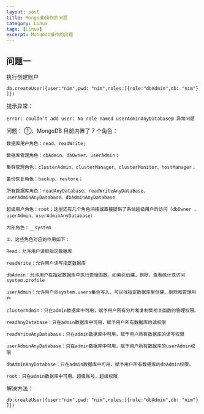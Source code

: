 ```yaml
---
layout: post
title: Mongodb操作的问题
category: Linux
tags: [Linux]
excerpt: Mongodb操作的问题
---
```


## 问题一 ##
执行创建账户

	db.createUser({user:"nim",pwd: "nim",roles:[{role:"dbAdmin",db: "nim"} ]})

提示异常：

	Error: couldn’t add user: No role named userAdminAnyDatabase@ 异常问题

问题：
	①、MongoDB 目前内置了 7 个角色：

	数据库用户角色：read、readWrite;

	数据库管理角色：dbAdmin、dbOwner、userAdmin；

	集群管理角色：clusterAdmin、clusterManager、clusterMonitor、hostManager；

	备份恢复角色：backup、restore；

	所有数据库角色：readAnyDatabase、readWriteAnyDatabase、userAdminAnyDatabase、dbAdminAnyDatabase

	超级用户角色：root；这里还有几个角色间接或直接提供了系统超级用户的访问（dbOwner 、userAdmin、userAdminAnyDatabase）

	内部角色：__system

	②、这些角色对应的作用如下：

	Read：允许用户读取指定数据库

	readWrite：允许用户读写指定数据库

	dbAdmin：允许用户在指定数据库中执行管理函数，如索引创建、删除，查看统计或访问system.profile

	userAdmin：允许用户向system.users集合写入，可以找指定数据库里创建、删除和管理用户

	clusterAdmin：只在admin数据库中可用，赋予用户所有分片和复制集相关函数的管理权限。

	readAnyDatabase：只在admin数据库中可用，赋予用户所有数据库的读权限

	readWriteAnyDatabase：只在admin数据库中可用，赋予用户所有数据库的读写权限

	userAdminAnyDatabase：只在admin数据库中可用，赋予用户所有数据库的userAdmin权限

	dbAdminAnyDatabase：只在admin数据库中可用，赋予用户所有数据库的dbAdmin权限。

	root：只在admin数据库中可用。超级账号，超级权限

解决方法：

	db.createUser({user:"nim",pwd: "nim",roles:[{role:"dbAdmin",db: "nim"} ]})


